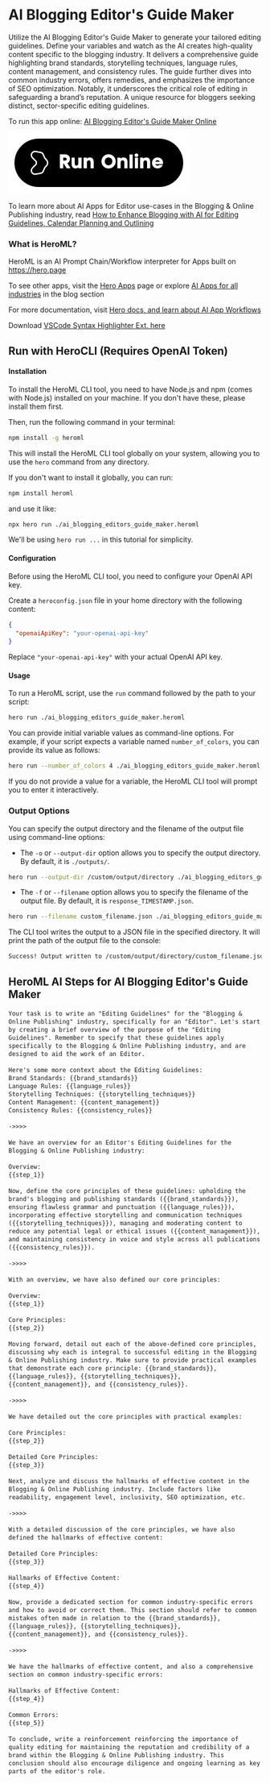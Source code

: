 # AI Blogging Editor's Guide Maker

Utilize the AI Blogging Editor's Guide Maker to generate your tailored editing guidelines. Define your variables and watch as the AI creates high-quality content specific to the blogging industry. It delivers a comprehensive guide highlighting brand standards, storytelling techniques, language rules, content management, and consistency rules. The guide further dives into common industry errors, offers remedies, and emphasizes the importance of SEO optimization. Notably, it underscores the critical role of editing in safeguarding a brand’s reputation. A unique resource for bloggers seeking distinct, sector-specific editing guidelines.

To run this app online: [AI Blogging Editor's Guide Maker Online](https://hero.page/app/ai-blogging-editor's-guide-maker-tailored-editing-guidelines-for-bloggers/UEypB0u55kvjnKyrkrqH)

[![Run AI Blogging Editor's Guide Maker Online](/assets/run.svg)](https://hero.page/app/ai-blogging-editor's-guide-maker-tailored-editing-guidelines-for-bloggers/UEypB0u55kvjnKyrkrqH)

To learn more about AI Apps for Editor use-cases in the Blogging & Online Publishing industry, read [How to Enhance Blogging with AI for Editing Guidelines, Calendar Planning and Outlining](https://hero.page/blog/ai/blogging-and-online-publishing/how-to-enhance-blogging-with-ai-for-editing-guidelines-calendar-planning-and-outlining/170755)

### What is HeroML?
HeroML is an AI Prompt Chain/Workflow interpreter for Apps built on https://hero.page 

To see other apps, visit the [Hero Apps](https://hero.page/apps) page or explore [AI Apps for all industries](https://hero.page/blog) in the blog section

For more documentation, visit [Hero docs, and learn about AI App Workflows](https://hero.page/tutorials/introduction-to-heroml)

Download [VSCode Syntax Highlighter Ext. here](https://marketplace.visualstudio.com/items?itemName=hero-page.heroml)

## Run with HeroCLI (Requires OpenAI Token)

#### Installation

To install the HeroML CLI tool, you need to have Node.js and npm (comes with Node.js) installed on your machine. If you don't have these, please install them first. 

Then, run the following command in your terminal:

```bash
npm install -g heroml
```

This will install the HeroML CLI tool globally on your system, allowing you to use the `hero` command from any directory.

If you don't want to install it globally, you can run:

```bash
npm install heroml
```

and use it like:

```bash
npx hero run ./ai_blogging_editors_guide_maker.heroml
```

We'll be using `hero run ...` in this tutorial for simplicity.

#### Configuration

Before using the HeroML CLI tool, you need to configure your OpenAI API key. 

Create a `heroconfig.json` file in your home directory with the following content:

```json
{
  "openaiApiKey": "your-openai-api-key"
}
```

Replace `"your-openai-api-key"` with your actual OpenAI API key.

#### Usage

To run a HeroML script, use the `run` command followed by the path to your script:

```bash
hero run ./ai_blogging_editors_guide_maker.heroml
```

You can provide initial variable values as command-line options. For example, if your script expects a variable named `number_of_colors`, you can provide its value as follows:

```bash
hero run --number_of_colors 4 ./ai_blogging_editors_guide_maker.heroml
```

If you do not provide a value for a variable, the HeroML CLI tool will prompt you to enter it interactively.

### Output Options

You can specify the output directory and the filename of the output file using command-line options:

- The `-o` or `--output-dir` option allows you to specify the output directory. By default, it is `./outputs/`.

```bash
hero run --output-dir /custom/output/directory ./ai_blogging_editors_guide_maker.heroml
```

- The `-f` or `--filename` option allows you to specify the filename of the output file. By default, it is `response_TIMESTAMP.json`.

```bash
hero run --filename custom_filename.json ./ai_blogging_editors_guide_maker.heroml
```

The CLI tool writes the output to a JSON file in the specified directory. It will print the path of the output file to the console:

```bash
Success! Output written to /custom/output/directory/custom_filename.json
```


## HeroML AI Steps for AI Blogging Editor's Guide Maker
```
Your task is to write an "Editing Guidelines" for the "Blogging & Online Publishing" industry, specifically for an "Editor". Let's start by creating a brief overview of the purpose of the "Editing Guidelines". Remember to specify that these guidelines apply specifically to the Blogging & Online Publishing industry, and are designed to aid the work of an Editor.

Here's some more context about the Editing Guidelines:
Brand Standards: {{brand_standards}}
Language Rules: {{language_rules}}
Storytelling Techniques: {{storytelling_techniques}}
Content Management: {{content_management}}
Consistency Rules: {{consistency_rules}}

->>>>

We have an overview for an Editor's Editing Guidelines for the Blogging & Online Publishing industry:

Overview:
{{step_1}}

Now, define the core principles of these guidelines: upholding the brand's blogging and publishing standards ({{brand_standards}}), ensuring flawless grammar and punctuation ({{language_rules}}), incorporating effective storytelling and communication techniques ({{storytelling_techniques}}), managing and moderating content to reduce any potential legal or ethical issues ({{content_management}}), and maintaining consistency in voice and style across all publications ({{consistency_rules}}).

->>>>

With an overview, we have also defined our core principles:

Overview:
{{step_1}}

Core Principles:
{{step_2}}

Moving forward, detail out each of the above-defined core principles, discussing why each is integral to successful editing in the Blogging & Online Publishing industry. Make sure to provide practical examples that demonstrate each core principle: {{brand_standards}}, {{language_rules}}, {{storytelling_techniques}}, {{content_management}}, and {{consistency_rules}}.

->>>>

We have detailed out the core principles with practical examples:

Core Principles:
{{step_2}}

Detailed Core Principles:
{{step_3}}

Next, analyze and discuss the hallmarks of effective content in the Blogging & Online Publishing industry. Include factors like readability, engagement level, inclusivity, SEO optimization, etc.

->>>>

With a detailed discussion of the core principles, we have also defined the hallmarks of effective content:

Detailed Core Principles:
{{step_3}}

Hallmarks of Effective Content:
{{step_4}}

Now, provide a dedicated section for common industry-specific errors and how to avoid or correct them. This section should refer to common mistakes often made in relation to the {{brand_standards}}, {{language_rules}}, {{storytelling_techniques}}, {{content_management}}, and {{consistency_rules}}.

->>>>

We have the hallmarks of effective content, and also a comprehensive section on common industry-specific errors:

Hallmarks of Effective Content:
{{step_4}}

Common Errors:
{{step_5}}

To conclude, write a reinforcement reinforcing the importance of quality editing for maintaining the reputation and credibility of a brand within the Blogging & Online Publishing industry. This conclusion should also encourage diligence and ongoing learning as key parts of the editor's role.


```

